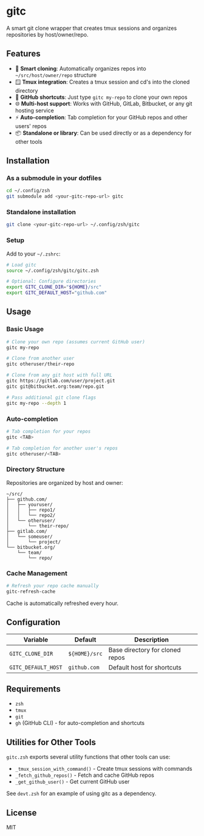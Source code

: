 # gitc

A smart git clone wrapper that creates tmux sessions and organizes repositories by host/owner/repo.

## Features

- 🚀 **Smart cloning**: Automatically organizes repos into `~/src/host/owner/repo` structure
- 🪟 **Tmux integration**: Creates a tmux session and cd's into the cloned directory
- 🎯 **GitHub shortcuts**: Just type `gitc my-repo` to clone your own repos
- 🌐 **Multi-host support**: Works with GitHub, GitLab, Bitbucket, or any git hosting service
- ⚡ **Auto-completion**: Tab completion for your GitHub repos and other users' repos
- 📦 **Standalone or library**: Can be used directly or as a dependency for other tools

## Installation

### As a submodule in your dotfiles

```bash
cd ~/.config/zsh
git submodule add <your-gitc-repo-url> gitc
```

### Standalone installation

```bash
git clone <your-gitc-repo-url> ~/.config/zsh/gitc
```

### Setup

Add to your `~/.zshrc`:

```zsh
# Load gitc
source ~/.config/zsh/gitc/gitc.zsh

# Optional: Configure directories
export GITC_CLONE_DIR="${HOME}/src"
export GITC_DEFAULT_HOST="github.com"
```

## Usage

### Basic Usage

```bash
# Clone your own repo (assumes current GitHub user)
gitc my-repo

# Clone from another user
gitc otheruser/their-repo

# Clone from any git host with full URL
gitc https://gitlab.com/user/project.git
gitc git@bitbucket.org:team/repo.git

# Pass additional git clone flags
gitc my-repo --depth 1
```

### Auto-completion

```bash
# Tab completion for your repos
gitc <TAB>

# Tab completion for another user's repos
gitc otheruser/<TAB>
```

### Directory Structure

Repositories are organized by host and owner:

```
~/src/
├── github.com/
│   ├── youruser/
│   │   ├── repo1/
│   │   └── repo2/
│   └── otheruser/
│       └── their-repo/
├── gitlab.com/
│   └── someuser/
│       └── project/
└── bitbucket.org/
    └── team/
        └── repo/
```

### Cache Management

```bash
# Refresh your repo cache manually
gitc-refresh-cache
```

Cache is automatically refreshed every hour.

## Configuration

| Variable | Default | Description |
|----------|---------|-------------|
| `GITC_CLONE_DIR` | `${HOME}/src` | Base directory for cloned repos |
| `GITC_DEFAULT_HOST` | `github.com` | Default host for shortcuts |

## Requirements

- `zsh`
- `tmux`
- `git`
- `gh` (GitHub CLI) - for auto-completion and shortcuts

## Utilities for Other Tools

`gitc.zsh` exports several utility functions that other tools can use:

- `_tmux_session_with_command()` - Create tmux sessions with commands
- `_fetch_github_repos()` - Fetch and cache GitHub repos
- `_get_github_user()` - Get current GitHub user

See `devt.zsh` for an example of using gitc as a dependency.

## License

MIT

